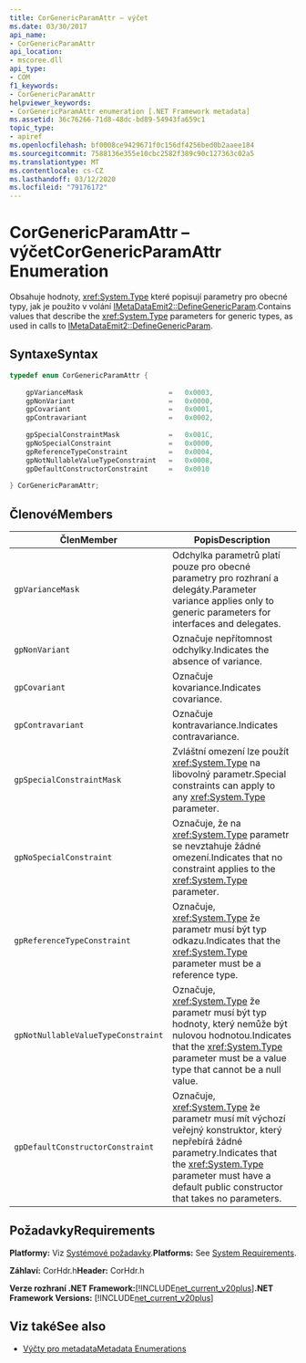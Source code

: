 ```yaml
---
title: CorGenericParamAttr – výčet
ms.date: 03/30/2017
api_name:
- CorGenericParamAttr
api_location:
- mscoree.dll
api_type:
- COM
f1_keywords:
- CorGenericParamAttr
helpviewer_keywords:
- CorGenericParamAttr enumeration [.NET Framework metadata]
ms.assetid: 36c76266-71d8-48dc-bd89-54943fa659c1
topic_type:
- apiref
ms.openlocfilehash: bf0008ce9429671f0c156df4256bed0b2aaee184
ms.sourcegitcommit: 7588136e355e10cbc2582f389c90c127363c02a5
ms.translationtype: MT
ms.contentlocale: cs-CZ
ms.lasthandoff: 03/12/2020
ms.locfileid: "79176172"
---
```

# <a name="corgenericparamattr-enumeration"></a><span data-ttu-id="b84b7-102">CorGenericParamAttr – výčet</span><span class="sxs-lookup"><span data-stu-id="b84b7-102">CorGenericParamAttr Enumeration</span></span>
<span data-ttu-id="b84b7-103">Obsahuje hodnoty, <xref:System.Type> které popisují parametry pro obecné typy, jak je použito v volání [IMetaDataEmit2::DefineGenericParam](../../../../docs/framework/unmanaged-api/metadata/imetadataemit2-definegenericparam-method.md).</span><span class="sxs-lookup"><span data-stu-id="b84b7-103">Contains values that describe the <xref:System.Type> parameters for generic types, as used in calls to [IMetaDataEmit2::DefineGenericParam](../../../../docs/framework/unmanaged-api/metadata/imetadataemit2-definegenericparam-method.md).</span></span>  
  
## <a name="syntax"></a><span data-ttu-id="b84b7-104">Syntaxe</span><span class="sxs-lookup"><span data-stu-id="b84b7-104">Syntax</span></span>  
  
```cpp  
typedef enum CorGenericParamAttr {  
  
    gpVarianceMask                     =   0x0003,  
    gpNonVariant                       =   0x0000,
    gpCovariant                        =   0x0001,  
    gpContravariant                    =   0x0002,  
  
    gpSpecialConstraintMask            =   0x001C,  
    gpNoSpecialConstraint              =   0x0000,  
    gpReferenceTypeConstraint          =   0x0004,
    gpNotNullableValueTypeConstraint   =   0x0008,  
    gpDefaultConstructorConstraint     =   0x0010  
  
} CorGenericParamAttr;  
```  
  
## <a name="members"></a><span data-ttu-id="b84b7-105">Členové</span><span class="sxs-lookup"><span data-stu-id="b84b7-105">Members</span></span>  
  
|<span data-ttu-id="b84b7-106">Člen</span><span class="sxs-lookup"><span data-stu-id="b84b7-106">Member</span></span>|<span data-ttu-id="b84b7-107">Popis</span><span class="sxs-lookup"><span data-stu-id="b84b7-107">Description</span></span>|  
|------------|-----------------|  
|`gpVarianceMask`|<span data-ttu-id="b84b7-108">Odchylka parametrů platí pouze pro obecné parametry pro rozhraní a delegáty.</span><span class="sxs-lookup"><span data-stu-id="b84b7-108">Parameter variance applies only to generic parameters for interfaces and delegates.</span></span>|  
|`gpNonVariant`|<span data-ttu-id="b84b7-109">Označuje nepřítomnost odchylky.</span><span class="sxs-lookup"><span data-stu-id="b84b7-109">Indicates the absence of variance.</span></span>|  
|`gpCovariant`|<span data-ttu-id="b84b7-110">Označuje kovariance.</span><span class="sxs-lookup"><span data-stu-id="b84b7-110">Indicates covariance.</span></span>|  
|`gpContravariant`|<span data-ttu-id="b84b7-111">Označuje kontravariance.</span><span class="sxs-lookup"><span data-stu-id="b84b7-111">Indicates contravariance.</span></span>|  
|`gpSpecialConstraintMask`|<span data-ttu-id="b84b7-112">Zvláštní omezení lze použít <xref:System.Type> na libovolný parametr.</span><span class="sxs-lookup"><span data-stu-id="b84b7-112">Special constraints can apply to any <xref:System.Type> parameter.</span></span>|  
|`gpNoSpecialConstraint`|<span data-ttu-id="b84b7-113">Označuje, že na <xref:System.Type> parametr se nevztahuje žádné omezení.</span><span class="sxs-lookup"><span data-stu-id="b84b7-113">Indicates that no constraint applies to the <xref:System.Type> parameter.</span></span>|  
|`gpReferenceTypeConstraint`|<span data-ttu-id="b84b7-114">Označuje, <xref:System.Type> že parametr musí být typ odkazu.</span><span class="sxs-lookup"><span data-stu-id="b84b7-114">Indicates that the <xref:System.Type> parameter must be a reference type.</span></span>|  
|`gpNotNullableValueTypeConstraint`|<span data-ttu-id="b84b7-115">Označuje, <xref:System.Type> že parametr musí být typ hodnoty, který nemůže být nulovou hodnotou.</span><span class="sxs-lookup"><span data-stu-id="b84b7-115">Indicates that the <xref:System.Type> parameter must be a value type that cannot be a null value.</span></span>|  
|`gpDefaultConstructorConstraint`|<span data-ttu-id="b84b7-116">Označuje, <xref:System.Type> že parametr musí mít výchozí veřejný konstruktor, který nepřebírá žádné parametry.</span><span class="sxs-lookup"><span data-stu-id="b84b7-116">Indicates that the <xref:System.Type> parameter must have a default public constructor that takes no parameters.</span></span>|  
  
## <a name="requirements"></a><span data-ttu-id="b84b7-117">Požadavky</span><span class="sxs-lookup"><span data-stu-id="b84b7-117">Requirements</span></span>  
 <span data-ttu-id="b84b7-118">**Platformy:** Viz [Systémové požadavky](../../../../docs/framework/get-started/system-requirements.md).</span><span class="sxs-lookup"><span data-stu-id="b84b7-118">**Platforms:** See [System Requirements](../../../../docs/framework/get-started/system-requirements.md).</span></span>  
  
 <span data-ttu-id="b84b7-119">**Záhlaví:** CorHdr.h</span><span class="sxs-lookup"><span data-stu-id="b84b7-119">**Header:** CorHdr.h</span></span>  
  
 <span data-ttu-id="b84b7-120">**Verze rozhraní .NET Framework:**[!INCLUDE[net_current_v20plus](../../../../includes/net-current-v20plus-md.md)]</span><span class="sxs-lookup"><span data-stu-id="b84b7-120">**.NET Framework Versions:** [!INCLUDE[net_current_v20plus](../../../../includes/net-current-v20plus-md.md)]</span></span>  
  
## <a name="see-also"></a><span data-ttu-id="b84b7-121">Viz také</span><span class="sxs-lookup"><span data-stu-id="b84b7-121">See also</span></span>

- [<span data-ttu-id="b84b7-122">Výčty pro metadata</span><span class="sxs-lookup"><span data-stu-id="b84b7-122">Metadata Enumerations</span></span>](../../../../docs/framework/unmanaged-api/metadata/metadata-enumerations.md)
